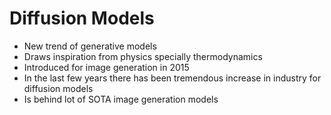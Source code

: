 # Diffusion Models

* New trend of generative models
* Draws inspiration from physics specially thermodynamics
* Introduced for image generation in 2015
* In the last few years there has been tremendous increase in industry for diffusion models
* Is behind lot of SOTA image generation models&#x20;
